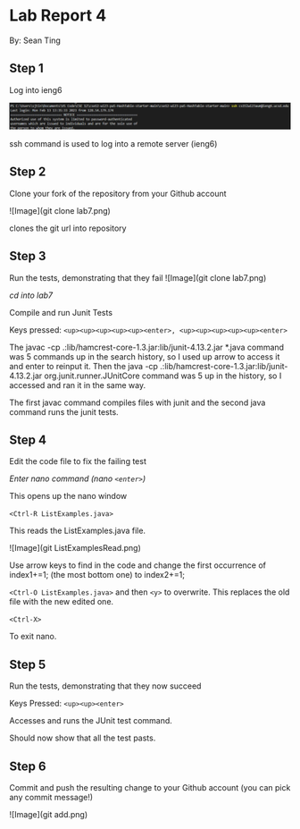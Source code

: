 # **Lab Report 4**
By: Sean Ting

## Step 1
Log into ieng6

![Image](LogIn.png)

ssh command is used to log into a remote server (ieng6)

## Step 2
Clone your fork of the repository from your Github account

![Image](git clone lab7.png)

clones the git url into repository

## Step 3
Run the tests, demonstrating that they fail
![Image](git clone lab7.png)

*cd into lab7*

Compile and run Junit Tests

Keys pressed: `<up><up><up><up><up><enter>, <up><up><up><up><up><enter>`

The javac -cp .:lib/hamcrest-core-1.3.jar:lib/junit-4.13.2.jar *.java command was 5 commands up in the search history, so I used up arrow to access it and enter to reinput it. Then the java -cp .:lib/hamcrest-core-1.3.jar:lib/junit-4.13.2.jar org.junit.runner.JUnitCore command was 5 up in the history, so I accessed and ran it in the same way.
  
The first javac command compiles files with junit and the second java command runs the junit tests.
  
## Step 4
Edit the code file to fix the failing test

*Enter nano command (nano `<enter>`)*

This opens up the nano window
  
`<Ctrl-R ListExamples.java>`

This reads the ListExamples.java file.

![Image](git ListExamplesRead.png)

Use arrow keys to find in the code and change the first occurrence of index1+=1; (the most bottom one) to index2+=1;
  
`<Ctrl-O ListExamples.java>` and then `<y>` to overwrite. This replaces the old file with the new edited one.
  
`<Ctrl-X>`

To exit nano.
 
## Step 5
Run the tests, demonstrating that they now succeed

Keys Pressed: `<up><up><enter>`

Accesses and runs the JUnit test command.

Should now show that all the test pasts.

## Step 6
Commit and push the resulting change to your Github account (you can pick any commit message!)

![Image](git add.png)

